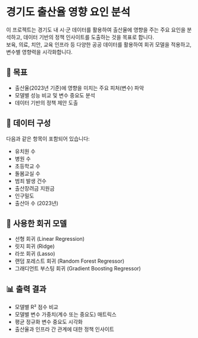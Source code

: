 # 경기도 출산율 영향 요인 분석

이 프로젝트는 경기도 내 시·군 데이터를 활용하여 출산율에 영향을 주는 주요 요인을 분석하고, 데이터 기반의 정책 인사이트를 도출하는 것을 목표로 합니다.  
보육, 의료, 치안, 교육 인프라 등 다양한 공공 데이터를 활용하여 회귀 모델을 적용하고, 변수별 영향력을 시각화합니다.

## 🎯 목표
- 출산율(2023년 기준)에 영향을 미치는 주요 피처(변수) 파악
- 모델별 성능 비교 및 변수 중요도 분석
- 데이터 기반의 정책 제안 도출

## 📂 데이터 구성
다음과 같은 항목이 포함되어 있습니다:
- 유치원 수  
- 병원 수  
- 초등학교 수  
- 돌봄교실 수  
- 범죄 발생 건수  
- 출산장려금 지원금  
- 인구밀도  
- 출산아 수 (2023년)

## 🤖 사용한 회귀 모델
- 선형 회귀 (Linear Regression)  
- 릿지 회귀 (Ridge)  
- 라쏘 회귀 (Lasso)  
- 랜덤 포레스트 회귀 (Random Forest Regressor)  
- 그래디언트 부스팅 회귀 (Gradient Boosting Regressor)

## 📊 출력 결과
- 모델별 R² 점수 비교  
- 모델별 변수 가중치(계수 또는 중요도) 매트릭스  
- 평균 정규화 변수 중요도 시각화  
- 출산율과 인프라 간 관계에 대한 정책 인사이트
